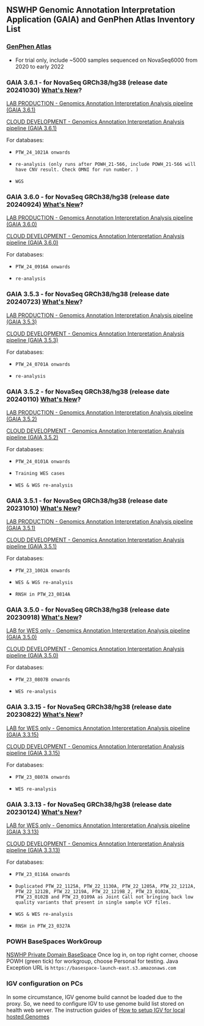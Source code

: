 ## NSWHP Genomic Annotation Interpretation Application (GAIA) and GenPhen Atlas Inventory List

### [GenPhen Atlas](http://192.168.106.139:8000/)

*  For trial only, include ~5000 samples sequenced on NovaSeq6000 from 2020 to early 2022

### GAIA 3.6.1 - for NovaSeq GRCh38/hg38 (release date 20241030) [What's New](./another-page_3.6.1.html)?

[LAB PRODUCTION - Genomics Annotation Interpretation Analysis pipeline (GAIA 3.6.1)](http://192.168.106.151:5879/)

[CLOUD DEVELOPMENT - Genomics Annotation Interpretation Analysis pipeline (GAIA 3.6.1)](http://pilot.gaia.nswhp.com.au:5879/)

For databases: 
*     PTW_24_1021A onwards
*     re-analysis (only runs after POWH_21-566, include POWH_21-566 will have CNV result. Check OMNI for run number. )
*     WGS

### GAIA 3.6.0 - for NovaSeq GRCh38/hg38 (release date 20240924) [What's New](./another-page_3.6.0.html)?

[LAB PRODUCTION - Genomics Annotation Interpretation Analysis pipeline (GAIA 3.6.0)](http://192.168.106.151:5878/)

[CLOUD DEVELOPMENT - Genomics Annotation Interpretation Analysis pipeline (GAIA 3.6.0)](http://pilot.gaia.nswhp.com.au:5878/)

For databases: 
*     PTW_24_0916A onwards
*     re-analysis

### GAIA 3.5.3 - for NovaSeq GRCh38/hg38 (release date 20240723) [What's New](./another-page_3.5.3.html)?

[LAB PRODUCTION - Genomics Annotation Interpretation Analysis pipeline (GAIA 3.5.3)](http://192.168.106.151:5877/)

[CLOUD DEVELOPMENT - Genomics Annotation Interpretation Analysis pipeline (GAIA 3.5.3)](http://pilot.gaia.nswhp.com.au:5877/)

For databases: 
*     PTW_24_0701A onwards
*     re-analysis

### GAIA 3.5.2 - for NovaSeq GRCh38/hg38 (release date 20240110) [What's New](./another-page_3.5.2.html)?

[LAB PRODUCTION - Genomics Annotation Interpretation Analysis pipeline (GAIA 3.5.2)](http://192.168.106.151:5875/)

[CLOUD DEVELOPMENT - Genomics Annotation Interpretation Analysis pipeline (GAIA 3.5.2)](http://pilot.gaia.nswhp.com.au:5875/)

For databases: 
*     PTW_24_0101A onwards
*     Training WES cases
*     WES & WGS re-analysis

### GAIA 3.5.1 - for NovaSeq GRCh38/hg38 (release date 20231010) [What's New](./another-page_3.5.1.html)?

[LAB PRODUCTION - Genomics Annotation Interpretation Analysis pipeline (GAIA 3.5.1)](http://192.168.106.151:5874/)

[CLOUD DEVELOPMENT - Genomics Annotation Interpretation Analysis pipeline (GAIA 3.5.1)](http://pilot.gaia.nswhp.com.au:5874/)

For databases: 
*     PTW_23_1002A onwards
*     WES & WGS re-analysis
*     RNSH in PTW_23_0814A

### GAIA 3.5.0 - for NovaSeq GRCh38/hg38 (release date 20230918) [What's New](./another-page_3.5.0.html)?

[LAB for WES only - Genomics Annotation Interpretation Analysis pipeline (GAIA 3.5.0)](http://192.168.106.151:5873/)

[CLOUD DEVELOPMENT - Genomics Annotation Interpretation Analysis pipeline (GAIA 3.5.0)](http://pilot.gaia.nswhp.com.au:5873/)

For databases: 
*     PTW_23_0807B onwards
*     WES re-analysis

### GAIA 3.3.15 - for NovaSeq GRCh38/hg38 (release date 20230822) [What's New](./another-page_3.3.15.html)?

[LAB for WES only - Genomics Annotation Interpretation Analysis pipeline (GAIA 3.3.15)](http://192.168.106.151:5872/)

[CLOUD DEVELOPMENT - Genomics Annotation Interpretation Analysis pipeline (GAIA 3.3.15)](http://pilot.gaia.nswhp.com.au:5872/)

For databases: 
*     PTW_23_0807A onwards
*     WES re-analysis

### GAIA 3.3.13 - for NovaSeq GRCh38/hg38 (release date 20230124) [What's New](./another-page_3.3.13.html)?

[LAB for WES only - Genomics Annotation Interpretation Analysis pipeline (GAIA 3.3.13)](http://192.168.106.151:5871/)

[CLOUD DEVELOPMENT - Genomics Annotation Interpretation Analysis pipeline (GAIA 3.3.13)](http://pilot.gaia.nswhp.com.au:5871/)

For databases: 
*     PTW_23_0116A onwards
*     Duplicated PTW_22_1125A, PTW_22_1130A, PTW_22_1205A, PTW_22_1212A, PTW_22_1212B, PTW_22_1219A, PTW_22_1219B_2, PTW_23_0102A, PTW_23_0102B and PTW_23_0109A as Joint Call not bringing back low quality variants that present in single sample VCF files.
*     WGS & WES re-analysis
*     RNSH in PTW_23_0327A

### POWH BaseSpaces WorkGroup

[NSWHP Private Domain BaseSpace](https://nswhp-pl.aps2.sh.basespace.illumina.com/)
Once log in, on top right corner, choose POWH (green tick) for workgroup, choose Personal for testing. 
Java Exception URL is `https://basespace-launch-east.s3.amazonaws.com`

### IGV configuration on PCs

In some circumstance, IGV genome build cannot be loaded due to the proxy. So, we need to configure IGV to use genome build list stored on health web server. 
The instruction guides of [How to setup IGV for local hosted Genomes](./How_to_setup_IGV_for_local_hosted_Genomes.html)

